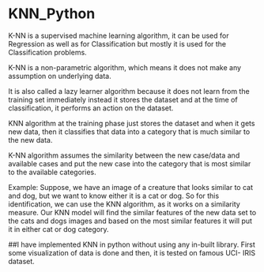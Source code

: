 # KNN_Python

K-NN is a supervised machine learning algorithm, it can be used for Regression as well as for Classification but mostly it is used for the Classification problems.

K-NN is a non-parametric algorithm, which means it does not make any assumption on underlying data.

It is also called a lazy learner algorithm because it does not learn from the training set immediately instead it stores the dataset and at the time of classification, it performs an action on the dataset.

KNN algorithm at the training phase just stores the dataset and when it gets new data, then it classifies that data into a category that is much similar to the new data.

K-NN algorithm assumes the similarity between the new case/data and available cases and put the new case into the category that is most similar to the available categories.

Example: Suppose, we have an image of a creature that looks similar to cat and dog, but we want to know either it is a cat or dog. So for this identification, we can use the KNN algorithm, as it works on a similarity measure. Our KNN model will find the similar features of the new data set to the cats and dogs images and based on the most similar features it will put it in either cat or dog category.

##I have implemented KNN in python without using any in-built library.
First some visualization of data is done and then, it is tested on famous UCI- IRIS dataset.
